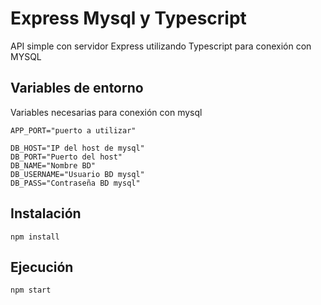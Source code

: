 # Express Mysql y Typescript
API simple con servidor Express utilizando Typescript para conexión con MYSQL

## Variables de entorno
Variables necesarias para conexión con mysql
```
APP_PORT="puerto a utilizar"

DB_HOST="IP del host de mysql"
DB_PORT="Puerto del host"
DB_NAME="Nombre BD"
DB_USERNAME="Usuario BD mysql"
DB_PASS="Contraseña BD mysql"
```

## Instalación
```
npm install
```

## Ejecución
```
npm start
```